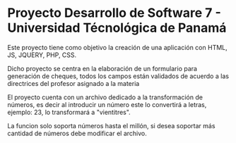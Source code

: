 # Proyecto Desarrollo de Software 7 - Universidad Técnológica de Panamá

Este proyecto tiene como objetivo la creación de una aplicación con HTML, JS, JQUERY, PHP, CSS.

Dicho proyecto se centra en la elaboración de un formulario para generación de cheques, todos los campos están validados de acuerdo a las directrices del profesor asignado a la materia

El proyecto cuenta con un archivo dedicado a la transformación de números, es decir al introducir un número este lo convertirá a letras, ejemplo: 23, lo transformará a "vientitres".

La funcion solo soporta números hasta el millón, si desea soportar más cantidad de números debe modificar el archivo.
